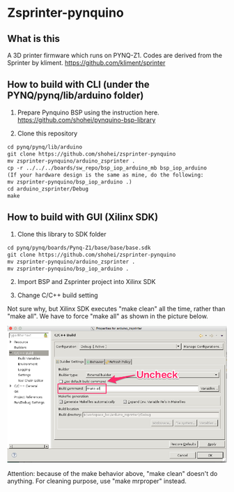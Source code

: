 # Zsprinter-pynquino

## What is this
A 3D printer firmware which runs on PYNQ-Z1. Codes are derived from the Sprinter by kliment. https://github.com/kliment/sprinter

## How to build with CLI (under the PYNQ/pynq/lib/arduino folder)
1. Prepare Pynquino BSP using the instruction here.
https://github.com/shohei/pynquino-bsp-library

2. Clone this repository
```
cd pynq/pynq/lib/arduino
git clone https://github.com/shohei/zsprinter-pynquino
mv zsprinter-pynquino/arduino_zsprinter .
cp -r ../../../boards/sw_repo/bsp_iop_arduino_mb bsp_iop_arduino
(If your hardware design is the same as mine, do the following: 
mv zsprinter-pynquino/bsp_iop_arduino .)
cd arduino_zsprinter/Debug
make
```

##  How to build with GUI (Xilinx SDK)
1. Clone this library to SDK folder
```
cd pynq/pynq/boards/Pynq-Z1/base/base/base.sdk
git clone https://github.com/shohei/zsprinter-pynquino
mv zsprinter-pynquino/arduino_zsprinter .
mv zsprinter-pynquino/bsp_iop_arduino .
```
2. Import BSP and Zsprinter project into Xilinx SDK

3. Change C/C++ build setting

Not sure why, but Xilinx SDK executes "make clean" all the time, rather than "make all".
We have to force "make all" as shown in the picture below.

![setting](setting.png)

Attention: because of the make behavior above, "make clean" doesn't do anything. For cleaning purpose, use "make mrproper" instead.

